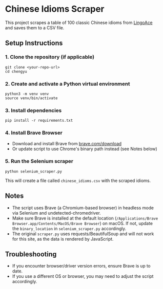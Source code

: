 # Chinese Idioms Scraper

This project scrapes a table of 100 classic Chinese idioms from [LingoAce](https://www.lingoace.com/zh/blog/100-classic-idioms-you-must-know-when-learning-chinese-cn/) and saves them to a CSV file.

## Setup Instructions

### 1. Clone the repository (if applicable)
```
git clone <your-repo-url>
cd chengyu
```

### 2. Create and activate a Python virtual environment
```
python3 -m venv venv
source venv/bin/activate
```

### 3. Install dependencies
```
pip install -r requirements.txt
```

### 4. Install Brave Browser
- Download and install Brave from [brave.com/download](https://brave.com/download/)
- Or update script to use Chrome's binary path instead (see Notes below)

### 5. Run the Selenium scraper
```
python selenium_scraper.py
```

This will create a file called `chinese_idioms.csv` with the scraped idioms.

## Notes
- The script uses Brave (a Chromium-based browser) in headless mode via Selenium and undetected-chromedriver.
- Make sure Brave is installed at the default location (`/Applications/Brave Browser.app/Contents/MacOS/Brave Browser`) on macOS. If not, update the `binary_location` in `selenium_scraper.py` accordingly.
- The original `scraper.py` uses requests/BeautifulSoup and will not work for this site, as the data is rendered by JavaScript.

## Troubleshooting
- If you encounter browser/driver version errors, ensure Brave is up to date.
- If you use a different OS or browser, you may need to adjust the script accordingly. 